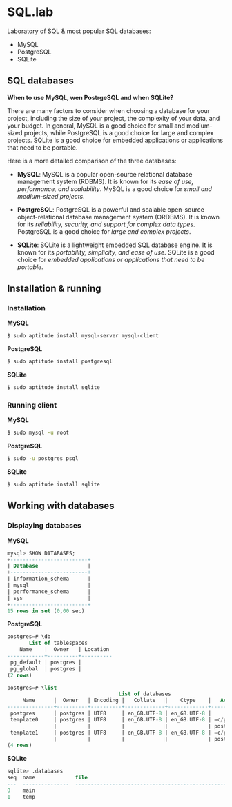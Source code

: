 # SQL.lab

Laboratory of SQL & most popular SQL databases:
* MySQL
* PostgreSQL
* SQLite

## SQL databases

**When to use MySQL, wen PostrgeSQL and when SQLite?**

There are many factors to consider when choosing a database for your project, including the size of your project, the complexity of your data, and your budget. In general, MySQL is a good choice for small and medium-sized projects, while PostgreSQL is a good choice for large and complex projects. SQLite is a good choice for embedded applications or applications that need to be portable.

Here is a more detailed comparison of the three databases:

* **MySQL**: MySQL is a popular open-source relational database management system (RDBMS). It is known for its *ease of use, performance, and scalability*. MySQL is a good choice for *small and medium-sized projects*.


* **PostgreSQL**: PostgreSQL is a powerful and scalable open-source object-relational database management system (ORDBMS). It is known for its *reliability, security, and support for complex data types*. PostgreSQL is a good choice for *large and complex projects*.


* **SQLite**: SQLite is a lightweight embedded SQL database engine. It is known for its *portability, simplicity, and ease of use*. SQLite is a good choice for *embedded applications or applications that need to be portable*.

## Installation & running

### Installation

**MySQL**

```bash
$ sudo aptitude install mysql-server mysql-client
```

**PostgreSQL**

```bash
$ sudo aptitude install postgresql
```

**SQLite**

```bash
$ sudo aptitude install sqlite
```

### Running client

**MySQL**

```bash
$ sudo mysql -u root
```

**PostgreSQL**

```bash
$ sudo -u postgres psql
```

**SQLite**

```bash
$ sudo aptitude install sqlite
```

## Working with databases

### Displaying databases

**MySQL**

```sql
mysql> SHOW DATABASES;
+-------------------------+
| Database                |
+-------------------------+
| information_schema      |
| mysql                   |
| performance_schema      |
| sys                     |
+-------------------------+
15 rows in set (0,00 sec)

```

**PostgreSQL**

```sql
postgres=# \db
       List of tablespaces
    Name    |  Owner   | Location
------------+----------+----------
 pg_default | postgres |
 pg_global  | postgres |
(2 rows)

postgres=# \list
                                    List of databases
     Name      |  Owner   | Encoding |   Collate   |    Ctype    |   Access privileges
---------------+----------+----------+-------------+-------------+-----------------------
 postgres      | postgres | UTF8     | en_GB.UTF-8 | en_GB.UTF-8 |
 template0     | postgres | UTF8     | en_GB.UTF-8 | en_GB.UTF-8 | =c/postgres          +
               |          |          |             |             | postgres=CTc/postgres
 template1     | postgres | UTF8     | en_GB.UTF-8 | en_GB.UTF-8 | =c/postgres          +
               |          |          |             |             | postgres=CTc/postgres
(4 rows)

```

**SQLite**

```sql
sqlite> .databases
seq  name             file
---  ---------------  ----------------------------------------------------------
0    main
1    temp
```

